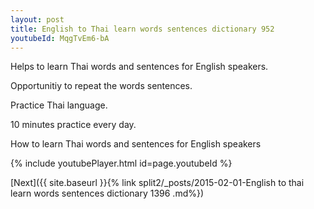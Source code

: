 ```yaml
---
layout: post
title: English to Thai learn words sentences dictionary 952 
youtubeId: MqgTvEm6-bA
---
```

 
 
Helps to learn Thai words and sentences for English speakers.

Opportunitiy to repeat the words sentences. 

Practice Thai language. 
 
10 minutes practice every day. 
 
How to learn Thai words and sentences for English speakers 
 
{% include youtubePlayer.html id=page.youtubeId %}
 
 
[Next]({{ site.baseurl }}{% link  split2/_posts/2015-02-01-English to thai learn words sentences dictionary 1396 .md%})
 
